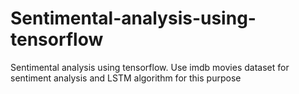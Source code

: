 # Sentimental-analysis-using-tensorflow
Sentimental analysis using tensorflow. Use imdb movies dataset for sentiment analysis and LSTM algorithm for this purpose

